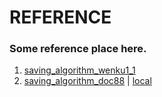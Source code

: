 # REFERENCE

### Some reference place here.


1. [saving_algorithm_wenku1_1](https://wenku.baidu.com/view/0156615c783e0912a2162ab2.html)
2. [saving_algorithm_doc88](http://www.doc88.com/p-576886308902.html) | [local](./saving_algorithm_doc88.pdf)
